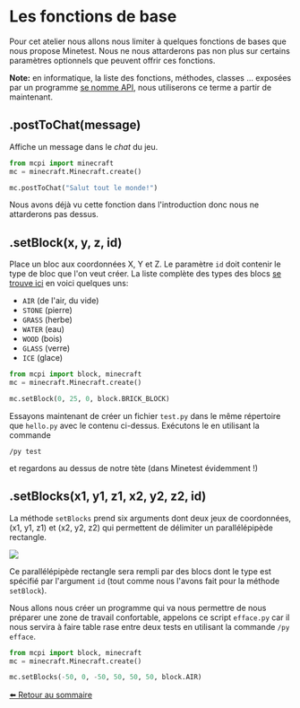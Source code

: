# Les fonctions de base

Pour cet atelier nous allons nous limiter à quelques fonctions de bases que
nous propose Minetest. Nous ne nous attarderons pas non plus sur certains
paramètres optionnels que peuvent offrir ces fonctions.

**Note:** en informatique, la liste des fonctions, méthodes, classes ... exposées par
un programme
[se nomme API](https://fr.wikipedia.org/wiki/Interface_de_programmation),
nous utiliserons ce terme a partir de maintenant.

## .postToChat(message)

Affiche un message dans le *chat* du jeu.

```python
from mcpi import minecraft
mc = minecraft.Minecraft.create()

mc.postToChat("Salut tout le monde!")
```

Nous avons déjà vu cette fonction dans l'introduction donc nous ne attarderons
pas dessus.


## .setBlock(x, y, z, id)

Place un bloc aux coordonnées X, Y et Z.
Le paramètre `id` doit contenir le type de bloc que l'on veut créer. La liste
complète des types des blocs
[se trouve ici](https://github.com/amigrave/coderdojo-minetest/blob/6451bc3/mcpi/block.py#L43)
en voici quelques uns:

- `AIR` (de l'air, du vide)
- `STONE` (pierre)
- `GRASS` (herbe)
- `WATER` (eau)
- `WOOD` (bois)
- `GLASS` (verre)
- `ICE` (glace)


```python
from mcpi import block, minecraft
mc = minecraft.Minecraft.create()

mc.setBlock(0, 25, 0, block.BRICK_BLOCK)
```

Essayons maintenant de créer un fichier `test.py` dans le même répertoire que
`hello.py` avec le contenu ci-dessus. Exécutons le en utilisant la commande

    /py test

et regardons au dessus de notre tète (dans Minetest évidemment !)


## .setBlocks(x1, y1, z1, x2, y2, z2, id)

La méthode `setBlocks` prend six arguments dont deux jeux de coordonnées,
(x1, y1, z1) et (x2, y2, z2) qui permettent de délimiter un parallélépipède
rectangle.

![](https://i.imgur.com/KQxmaaR.png)

Ce parallélépipède rectangle sera rempli par des blocs dont le type est
spécifié par l'argument `id` (tout comme nous l'avons fait pour la méthode
`setBlock`).

Nous allons nous créer un programme qui va nous permettre de nous préparer une
zone de travail confortable, appelons ce script `efface.py` car il nous servira
à faire table rase entre deux tests en utilisant la commande `/py efface`.

```python
from mcpi import block, minecraft
mc = minecraft.Minecraft.create()

mc.setBlocks(-50, 0, -50, 50, 50, 50, block.AIR)
```

[⬅️ Retour au sommaire](../)
